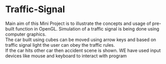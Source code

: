 # Traffic-Signal
Main aim of this Mini Project is to illustrate the concepts and usage of pre-built function in OpenGL. 
Simulation of a traffic signal is being done using computer graphics.  
The car built using cubes can be moved using arrow keys and based on traffic signal light the user can obey the traffic rules.  
If the car hits other car then accident scene is shown. 
WE have used input devices like mouse and keyboard to interact with program
